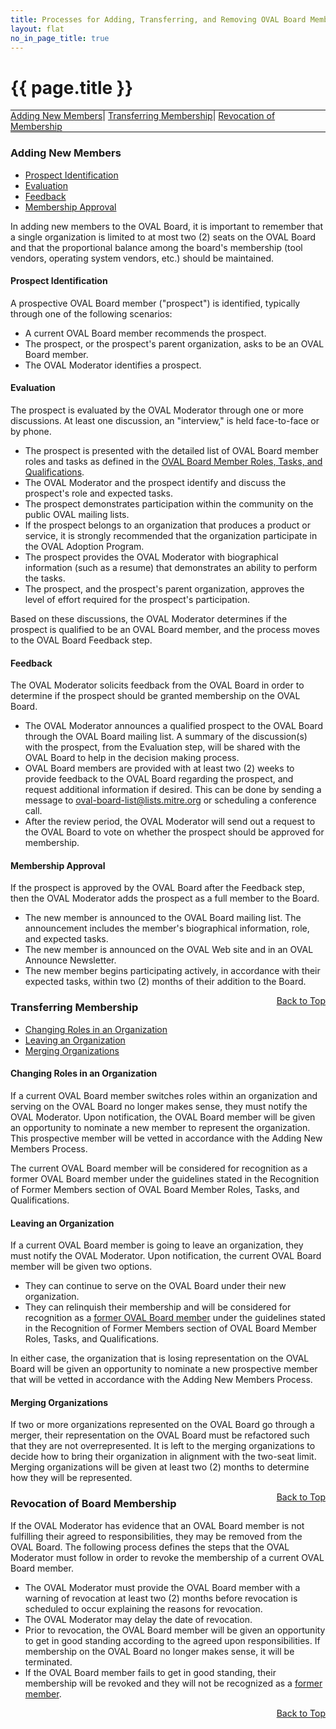 ```yaml
---
title: Processes for Adding, Transferring, and Removing OVAL Board Members
layout: flat
no_in_page_title: true
---
```

<a name="top"></a>
<h1>{{ page.title }}</h1>
<div class="row" style="border-top:1px solid;border-bottom:1px solid">
	<div class="col-md-12 text-center">
		<a class="btn btn-link" href="#adding">Adding New Members</a>|
		<a class="btn btn-link" href="#transferring">Transferring Membership</a>|
		<a class="btn btn-link" href="#removing">Revocation of Membership</a>
	</div>
</div>
<a name="adding"></a>
<div class="row">
	<h3>Adding New Members</h3>
	<ul>
		<li><a class="btn btn-sm btn-link" href="#prospect_identification">Prospect Identification</a></li>
		<li><a class="btn btn-sm btn-link" href="#evaluation">Evaluation</a></li>
		<li><a class="btn btn-sm btn-link" href="#feedback">Feedback</a></li>
		<li><a class="btn btn-sm btn-link" href="#membership_approval">Membership Approval</a></li>
	</ul>
	<p>In adding new members to the OVAL Board, it is important to remember that a single organization is limited to at most two (2) seats on the OVAL Board and that the proportional balance among the board's membership (tool vendors, operating system vendors, etc.) should be maintained.</p>
	<a name="prospect_identification"></a>
	<div class="panel panel-primary">
		<div class="panel-heading">
			<h4 class="panel-title">Prospect Identification</h4>
		</div>
		<div class="panel-body">
			<p>A prospective OVAL Board member ("prospect") is identified, typically through one of the following scenarios:</p>
			<ul>
				<li>A current OVAL Board member recommends the prospect.</li>
				<li>The prospect, or the prospect's parent organization, asks to be an OVAL Board member.</li>
				<li>The OVAL Moderator identifies a prospect.</li>
			</ul>
		</div>
	</div>
	<a name="evaluation"></a>
	<div class="panel panel-primary">
		<div class="panel-heading">
			<h4 class="panel-title">Evaluation</h4>
		</div>
		<div class="panel-body">
			<p>The prospect is evaluated by the OVAL Moderator through one or more discussions. At least one discussion, an "interview," is held face-to-face or by phone.</p>
			<ul>
				<li>The prospect is presented with the detailed list of OVAL Board member roles and tasks as defined in the <a href="/board/processes/roles">OVAL Board Member Roles, Tasks, and Qualifications</a>.</li>
				<li>The OVAL Moderator and the prospect identify and discuss the prospect's role and expected tasks.</li>
				<li>The prospect demonstrates participation within the community on the public OVAL mailing lists.</li>
				<li>If the prospect belongs to an organization that produces a product or service, it is strongly recommended that the organization participate in the OVAL Adoption Program.</li>
				<li>The prospect provides the OVAL Moderator with biographical information (such as a resume) that demonstrates an ability to perform the tasks.</li>
				<li>The prospect, and the prospect's parent organization, approves the level of effort required for the prospect's participation.</li>
			</ul>
			<p>Based on these discussions, the OVAL Moderator determines if the prospect is qualified to be an OVAL Board member, and the process moves to the OVAL Board Feedback step.</p>
		</div>
	</div>
	<a name="feedback"></a>
	<div class="panel panel-primary">
		<div class="panel-heading">
			<h4 class="panel-title">Feedback</h4>
		</div>
		<div class="panel-body">
			<p>The OVAL Moderator solicits feedback from the OVAL Board in order to determine if the prospect should be granted membership on the OVAL Board.</p>
			<ul>
				<li>The OVAL Moderator announces a qualified prospect to the OVAL Board through the OVAL Board mailing list. A summary of the discussion(s) with the prospect, from the Evaluation step, will be shared with the OVAL Board to help in the decision making process.</li>
				<li>OVAL Board members are provided with at least two (2) weeks to provide feedback to the OVAL Board regarding the prospect, and request additional information if desired. This can be done by sending a message to <a href="mailto:oval-board-list@lists.mitre.org">oval-board-list@lists.mitre.org</a> or scheduling a conference call.</li>
				<li>After the review period, the OVAL Moderator will send out a request to the OVAL Board to vote on whether the prospect should be approved for membership.</li>
			</ul>
		</div>
	</div>
	<a name="membership_approval"></a>
	<div class="panel panel-primary">
		<div class="panel-heading">
			<h4 class="panel-title">Membership Approval</h4>
		</div>
		<div class="panel-body">
			<p>If the prospect is approved by the OVAL Board after the Feedback step, then the OVAL Moderator adds the prospect as a full member to the Board.</p>
			<ul>
				<li>The new member is announced to the OVAL Board mailing list. The announcement includes the member's biographical information, role, and expected tasks.</li>
				<li>The new member is announced on the OVAL Web site and in an OVAL Announce Newsletter.</li>
				<li>The new member begins participating actively, in accordance with their expected tasks, within two (2) months of their addition to the Board.</li>
			</ul>
		</div>
	</div>
	<div style="float:right"><a class="btn btn-link" href="#top">Back to Top</a></div>
</div>
<a name="transferring"></a>
<div class="row">
	<h3>Transferring Membership</h3>
	<ul>
		<li><a class="btn btn-sm btn-link" href="#changing_roles_org">Changing Roles in an Organization</a></li>
		<li><a class="btn btn-sm btn-link" href="#leaving_org">Leaving an Organization</a></li>
		<li><a class="btn btn-sm btn-link" href="#merging_org">Merging Organizations</a></li>
	</ul>
	<a name="changing_roles_org"></a>
	<div class="panel panel-primary">
		<div class="panel-heading">
			<h4 class="panel-title">Changing Roles in an Organization</h4>
		</div>
		<div class="panel-body">
			<p>If a current OVAL Board member switches roles within an organization and serving on the OVAL Board no longer makes sense, they must notify the OVAL Moderator. Upon notification, the OVAL Board member will be given an opportunity to nominate a new member to represent the organization. This prospective member will be vetted in accordance with the Adding New Members Process.</p>
			<p>The current OVAL Board member will be considered for recognition as a former OVAL Board member under the guidelines stated in the Recognition of Former Members section of OVAL Board Member Roles, Tasks, and Qualifications.</p>
		</div>
	</div>
	<a name="leaving_org"></a>
	<div class="panel panel-primary">
		<div class="panel-heading">
			<h4 class="panel-title">Leaving an Organization</h4>
		</div>
		<div class="panel-body">
			<p>If a current OVAL Board member is going to leave an organization, they must notify the OVAL Moderator. Upon notification, the current OVAL Board member will be given two options.</p>
			<ul>
				<li>They can continue to serve on the OVAL Board under their new organization.</li>
				<li>They can relinquish their membership and will be considered for recognition as a <a href="/board/members/#past_members">former OVAL Board member</a> under the guidelines stated in the Recognition of Former Members section of OVAL Board Member Roles, Tasks, and Qualifications.</li>
			</ul>
			<p>In either case, the organization that is losing representation on the OVAL Board will be given an opportunity to nominate a new prospective member that will be vetted in accordance with the Adding New Members Process.</p>
		</div>
	</div>
	<a name="merging_org"></a>
	<div class="panel panel-primary">
		<div class="panel-heading">
			<h4 class="panel-title">Merging Organizations</h4>
		</div>
		<div class="panel-body">
			<p>If two or more organizations represented on the OVAL Board go through a merger, their representation on the OVAL Board must be refactored such that they are not overrepresented. It is left to the merging organizations to decide how to bring their organization in alignment with the two-seat limit. Merging organizations will be given at least two (2) months to determine how they will be represented.</p>
		</div>
	</div>
	<div style="float:right"><a class="btn btn-link" href="#top">Back to Top</a></div>
</div>
<a name="removing"></a>
<div class="row">
	<div class="panel panel-primary">
		<div class="panel-heading">
			<h3 class="panel-title">Revocation of Board Membership</h3>
		</div>
		<div class="panel-body">
			<p>If the OVAL Moderator has evidence that an OVAL Board member is not fulfilling their agreed to responsibilities, they may be removed from the OVAL Board. The following process defines the steps that the OVAL Moderator must follow in order to revoke the membership of a current OVAL Board member.</p>
			<ul>
				<li>The OVAL Moderator must provide the OVAL Board member with a warning of revocation at least two (2) months before revocation is scheduled to occur explaining the reasons for revocation.</li>
				<li>The OVAL Moderator may delay the date of revocation.</li>
				<li>Prior to revocation, the OVAL Board member will be given an opportunity to get in good standing according to the agreed upon responsibilities. If membership on the OVAL Board no longer makes sense, it will be terminated.</li>
				<li>If the OVAL Board member fails to get in good standing, their membership will be revoked and they will not be recognized as a <a href="/board/members/#past_members">former member</a>.</li>
			</ul>
		</div>
	</div>
	
	
	
</div>
	
<div style="float:right"><a class="btn btn-link" href="#top">Back to Top</a></div>